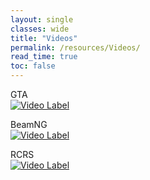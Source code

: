 ```yaml
---
layout: single
classes: wide
title: "Videos"
permalink: /resources/Videos/
read_time: true
toc: false
---
```


GTA  
[![Video Label](http://img.youtube.com/vi/kCBzZo8cj60/0.jpg)](https://youtu.be/kCBzZo8cj60?t=0s)

BeamNG  
[![Video Label](http://img.youtube.com/vi/hvNoVT3QH-g/0.jpg)](https://youtu.be/hvNoVT3QH-g?t=0s)

RCRS  
[![Video Label](http://img.youtube.com/vi/cCr3mE_zNsI/0.jpg)](https://youtu.be/cCr3mE_zNsI?t=0s)
